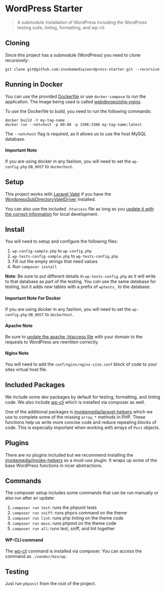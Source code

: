 WordPress Starter
=================

> A submodule installation of WordPress including the WordPress testing suite, linting, formatting, and wp-cli

## Cloning

Since this project has a submodule (WordPress) you need to clone recursively:

```
git clone git@github.com:invokemedia/wordpress-starter.git --recursive
```

## Running in Docker

You can use the provided [Dockerfile](/Dockerfile) or use `docker-compose` to run the application. The image being used is called [webdevops/php-nginx](https://hub.docker.com/r/webdevops/php-nginx).

To use the Dockerfile to build, you need to run the following commands:

```
docker build -t my-tag-name .
docker run --net=host -p 80:80 -p 3306:3306 my-tag-name:latest
```

The `--net=host` flag is required, as it allows us to use the host MySQL database.

#### Important Note

If you are using docker in any fashion, you will need to set the `wp-config.php` `DB_HOST` to `dockerhost`.

## Setup

This project works with [Laravel Valet](https://laravel.com/docs/5.4/valet) if you have the [WordpressSubDirectoryValetDriver](https://github.com/invokemedia/valet-WordPress-subdirectory) installed.

You can also use the included `.htaccess` file as long as you [update it with the correct information](/.htaccess#L9-L10) for local development.

## Install

You will need to setup and configure the following files:

1. `wp-config-sample.php` to `wp-config.php`
2. `wp-tests-config-sample.php` to `wp-tests-config.php`
3. Fill out the empty strings that need values
4. Run `composer install`

**Note**: Be sure to put different details in `wp-tests-config.php` as it will write to that database as part of the testing. You _can_ use the same database for testing, but it adds new tables with a prefix of `wptests_` to the database.

#### Important Note For Docker

If you are using docker in any fashion, you will need to set the `wp-config.php` `DB_HOST` to `dockerhost`.

#### Apache Note

Be sure to [update the apache .htaccess file](/.htaccess#L9-L10) with your domain to the requests to WordPress are rewritten correctly.

#### Nginx Note

You will need to add the `conf/nginx/nginx-site.conf` block of code to your sites virtual host file.

## Included Packages

We include some dev packages by default for testing, formatting, and linting code. We also include [wp-cli](https://github.com/wp-cli/wp-cli) which is installed via composer as well.

One of the additional packages is [invokemedia/laravel-helpers](https://github.com/invokemedia/laravel-helpers) which we use to complete some of the missing `array_*` methods in PHP. These functions help us write more concise code and reduce repeating blocks of code. This is expecially important when working with arrays of `Post` objects.

## Plugins

There are no plugins included but we recommend installing the [invokemedia/invoke-helpers](https://github.com/invokemedia/invoke-helpers) as a *must-use plugin*. It wraps up some of the base WordPress functions in nicer abstractions.

## Commands

The composer setup includes some commands that can be run manually or also run after an update:

1. `composer run test`: runs the phpunit tests
2. `composer run sniff`: runs phpcs command on the theme
3. `composer run lint`: runs php linting on the theme code
4. `composer run mess`: runs phpmd on the theme code
5. `composer run all`: runs test, sniff, and lint together

#### WP-CLI command

The [wp-cli](https://github.com/wp-cli/wp-cli) command is installed via composer. You can access the command as `./vendor/bin/wp`.

## Testing

Just run `phpunit` from the root of the project.
